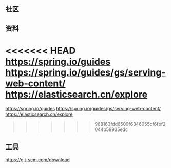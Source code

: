 ## 社区

## 资料
<<<<<<< HEAD
https://spring.io/guides    
https://spring.io/guides/gs/serving-web-content/    
https://elasticsearch.cn/explore    
=======
https://spring.io/guides
https://spring.io/guides/gs/serving-web-content/
https://elasticsearch.cn/explore
>>>>>>> 968163fdd6509f6346055cf6fbf2044b59935edc

## 工具
https://git-scm.com/download

